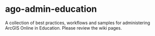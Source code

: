 # ago-admin-education
A collection of best practices, workflows and samples for administering ArcGIS Online in Education. 
Please review the wiki pages.
